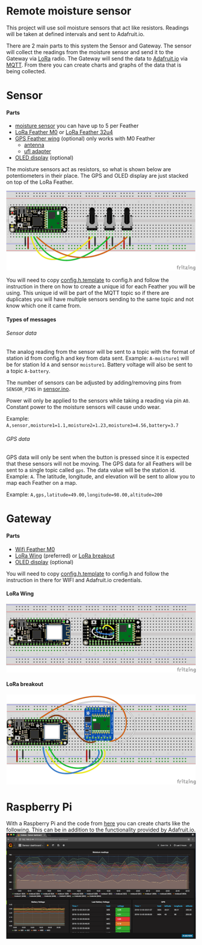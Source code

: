 # Remote moisture sensor
This project will use soil moisture sensors that act like resistors. Readings will be taken at defined intervals and sent to Adafruit.io.

There are 2 main parts to this system the Sensor and Gateway. The sensor will collect the readings from the moisture sensor and send it to the Gateway via [LoRa](https://www.lora-alliance.org/) radio. The Gateway will send the data to [Adafruit.io](https://io.adafruit.com/) via [MQTT](http://mqtt.org/). From there you can create charts and graphs of the data that is being collected.

# Sensor
#### Parts
* [moisture sensor](http://www.irrometer.com/sensors.html#wm) you can have up to 5 per Feather
* [LoRa Feather M0](https://www.adafruit.com/product/3179) or [LoRa Feather 32u4](https://www.adafruit.com/product/3078)
* [GPS Feather wing](https://www.adafruit.com/products/3133) (optional) only works with M0 Feather
  * [antenna](https://www.adafruit.com/products/960)
  * [ufl adapter](https://www.adafruit.com/products/851)
* [OLED display](https://www.adafruit.com/products/2900) (optional)

The moisture sensors act as resistors, so what is shown below are potentiometers in their place. The GPS and OLED display are just stacked on top of the LoRa Feather.

![Sensor wiring diagram](sensor/wiringDiagram.png)

You will need to copy [config.h.template](sensor/config.h.template) to config.h and follow the instruction in there on how to create a unique id for each Feather you will be using. This unique id will be part of the MQTT topic so if there are duplicates you will have multiple sensors sending to the same topic and not know which one it came from.

#### Types of messages
###### Sensor data
The analog reading from the sensor will be sent to a topic with the format of station id from config.h and key from data sent. Example: `A-moisture1` will be for station Id `A` and sensor `moisture1`. Battery voltage will also be sent to a topic `A-battery`.

The number of sensors can be adjusted by adding/removing pins from `SENSOR_PINS` in [sensor.ino](sensor/sensor.ino).

Power will only be applied to the sensors while taking a reading via pin `A0`. Constant power to the moisture sensors will cause undo wear.

Example: `A,sensor,moisture1=1.1,moisture2=1.23,moisture3=4.56,battery=3.7`
###### GPS data
GPS data will only be sent when the button is pressed since it is expected that these sensors will not be moving. The GPS data for all Feathers will be sent to a single topic called `gps`. The data value will be the station id. Example: `A`. The latitude, longitude, and elevation will be sent to allow you to map each Feather on a map.

Example: `A,gps,latitude=49.00,longitude=98.00,altitude=200`

# Gateway
#### Parts
* [Wifi Feather M0](https://www.adafruit.com/products/3010)
* [LoRa Wing](https://www.adafruit.com/products/3231) (preferred) or [LoRa breakout](https://www.adafruit.com/products/3072)
* [OLED display](https://www.adafruit.com/products/2900) (optional)

You will need to copy [config.h.template](gateway/config.h.template) to config.h and follow the instruction in there for WIFI and Adafruit.io credentials.

#### LoRa Wing
![Gateway wiring diagram for feather wing](gateway/wiringDiagramFeatherWing.png)

#### LoRa breakout
![Gateway wiring diagram for breakout](gateway/wiringDiagramBreakout.png)

# Raspberry Pi
With a Raspberry Pi and the code from [here](https://github.com/kdombeck/moisture-sensor/tree/master/raspberrypi) you can create charts like the following. This can be in addition to the functionality provided by Adafruit.io.
![Grafana on Raspberry Pi](raspberrypi/grafanaSample.png)
